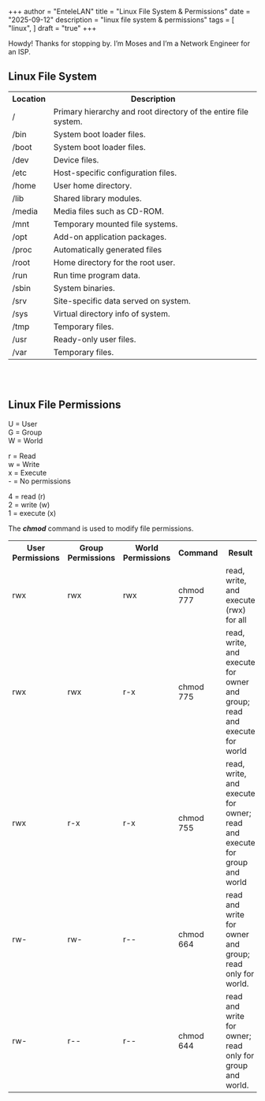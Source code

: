+++
author = "EnteleLAN"
title = "Linux File System & Permissions"
date = "2025-09-12"
description = "linux file system & permissions"
tags = [
    "linux",
]
draft = "true"
+++

Howdy! Thanks for stopping by. I’m Moses and I’m a Network Engineer for an ISP.

## Linux File System

<table>
 <tr>
  <th>Location</th>
  <th>Description</th>
 </tr>
 <tr>
  <td>/</td>
  <td>Primary hierarchy and root directory of the entire file system.</td>
 </tr>
 <tr>
  <td>/bin</td>
  <td>System boot loader files.</td>
 </tr>
 <tr>
  <td>/boot</td>
  <td>System boot loader files.</td>
 </tr>
 <tr>
  <td>/dev</td>
  <td>Device files.</td>
 </tr>
 <tr>
  <td>/etc</td>
  <td>Host-specific configuration files.</td>
 </tr>
 <tr>
  <td>/home</td>
  <td>User home directory.</td>
 </tr>
 <tr>
  <td>/lib</td>
  <td>Shared library modules.</td>
 </tr>
 <tr>
  <td>/media</td>
  <td>Media files such as CD-ROM.</td>
 </tr>
 <tr>
  <td>/mnt</td>
  <td>Temporary mounted file systems.</td>
 </tr>
 <tr>
  <td>/opt</td>
  <td>Add-on application packages.</td>
 </tr>
 <tr>
  <td>/proc</td>
  <td>Automatically generated files</td>
 </tr>
 <tr>
  <td>/root</td>
  <td>Home directory for the root user.</td>
 </tr>
 <tr>
  <td>/run</td>
  <td>Run time program data.</td>
 </tr>
 <tr>
  <td>/sbin</td>
  <td>System binaries.</td>
 </tr>
 <tr>
  <td>/srv</td>
  <td>Site-specific data served on system.</td>
 </tr>
 <tr>
  <td>/sys</td>
  <td>Virtual directory info of system.</td>
 </tr>
 <tr>
  <td>/tmp</td>
  <td>Temporary files.</td>
 </tr>
 <tr>
  <td>/usr</td>
  <td>Ready-only user files.</td>
 </tr>
 <tr>
  <td>/var</td>
  <td>Temporary files.</td>
 </tr>
</table>

<br>
<br>

## Linux File Permissions
U = User  
G = Group  
W = World

r = Read  
w = Write  
x = Execute  
\- = No permissions

4 = read (r)  
2 = write (w)  
1 = execute (x)

The ***chmod*** command is used to modify file permissions.

<table>
 <tr>
  <th>User Permissions</th>
  <th>Group Permissions</th>
  <th>World Permissions</th>
  <th>Command</th>
  <th>Result</th>
 </tr>
 <tr>
  <td>rwx</td>
  <td>rwx</td>
  <td>rwx</td>
  <td>chmod 777</td>
  <td>read, write, and execute (rwx) for all</td>
 </tr>
 <tr>
  <td>rwx</td>
  <td>rwx</td>
  <td>r-x</td>
  <td>chmod 775</td>
  <td>read, write, and execute for owner and group; read and execute for world</td>
 </tr>
 <tr>
  <td>rwx</td>
  <td>r-x</td>
  <td>r-x</td>
  <td>chmod 755</td>
  <td>read, write, and execute for owner; read and execute for group and world</td>
 </tr>
 <tr>
  <td>rw-</td>
  <td>rw-</td>
  <td>r--</td>
  <td>chmod 664</td>
  <td>read and write for owner and group; read only for world.</td>
 </tr>
 <tr>
  <td>rw-</td>
  <td>r--</td>
  <td>r--</td>
  <td>chmod 644</td>
  <td>read and write for owner; read only for group and world.</td>
 </tr>
</table>

